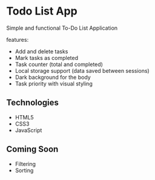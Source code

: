 # Todo List App

Simple and functional To-Do List Application

features:
- Add and delete tasks
- Mark tasks as completed
- Task counter (total and completed)
- Local storage support (data saved between sessions)
- Dark background for the body
- Task priority with visual styling

## Technologies
- HTML5
- CSS3
- JavaScript

## Coming Soon
- Filtering
- Sorting